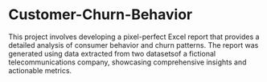 # Customer-Churn-Behavior
This project involves developing a pixel-perfect Excel report that provides a detailed analysis of consumer behavior and churn patterns. The report was generated using data extracted from two datasetsof a fictional telecommunications company, showcasing comprehensive insights and actionable metrics.
